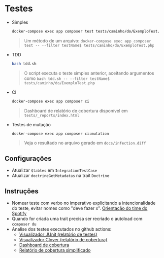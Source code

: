 # Testes

- Simples
    ```sh
    docker-compose exec app composer test tests/caminho/do/ExemploTest.php
    ```
    > Um método de um arquivo: ``docker-compose exec app composer test -- --filter testName$ tests/caminho/do/ExemploTest.php``

- TDD
    ```sh
    bash tdd.sh
    ```

    > O script executa o teste simples anterior, aceitando argumentos como ``bash tdd.sh -- --filter testName$ tests/caminho/do/ExemploTest.php``

- CI
    ```sh
    docker-compose exec app composer ci
    ```
    > Dashboard de relatório de cobertura disponível em `tests/_reports/index.html`

- Testes de mutação
    ```sh
    docker-compose exec app composer ci:mutation
    ```

    > Veja o resultado no arquivo gerado em `docs/infection.diff`

## Configurações

- Atualizar `$tables` em `IntegrationTestCase`
- Atualizar `doctrineGetMetadatas` na trait `Doctrine`

## Instruções

- Nomear teste com verbo no imperativo explicitando a intencionalidade do teste, evitar nomes como "deve fazer x". [Orientação do time do Spotify](https://github.com/spotify/should-up)
- Quando for criada uma trait precisa ser recriado o autoload com ``composer du``
- Analise dos testes executados no github actions:
    - [Visualizador JUnit (relatório de testes)](https://codepen.io/nenitf/full/GREQZRd?url=https://raw.githubusercontent.com/nenitf/elefanteca_api/gh-pages/phpunit-log.xml)
    - [Visualizador Clover (relatório de cobertura)](https://codepen.io/nenitf/full/NWwYQoz?url=https://raw.githubusercontent.com/nenitf/elefanteca_api/gh-pages/clover.xml)
    - [Dashboard de cobertura](https://neni.dev/elefanteca_api/coverage/dashboard.html)
    - [Relatório de cobertura simplificado](https://neni.dev/elefanteca_api/coverage.txt)
